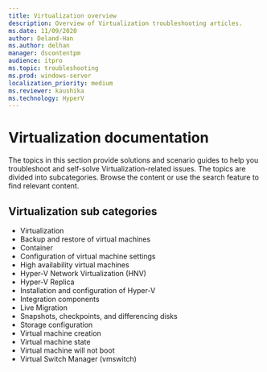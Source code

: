 ```yaml
---
title: Virtualization overview
description: Overview of Virtualization troubleshooting articles.
ms.date: 11/09/2020
author: Deland-Han
ms.author: delhan
manager: dscontentpm
audience: itpro
ms.topic: troubleshooting
ms.prod: windows-server
localization_priority: medium
ms.reviewer: kaushika
ms.technology: HyperV
---
```

# Virtualization documentation

The topics in this section provide solutions and scenario guides to help you troubleshoot and self-solve Virtualization-related issues. The topics are divided into subcategories. Browse the content or use the search feature to find relevant content.

## Virtualization sub categories

- Virtualization
- Backup and restore of virtual machines
- Container
- Configuration of virtual machine settings
- High availability virtual machines
- Hyper-V Network Virtualization (HNV)
- Hyper-V Replica
- Installation and configuration of Hyper-V
- Integration components
- Live Migration
- Snapshots, checkpoints, and differencing disks
- Storage configuration
- Virtual machine creation
- Virtual machine state
- Virtual machine will not boot
- Virtual Switch Manager (vmswitch)
